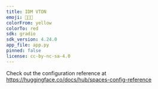 ```yaml
---
title: IDM VTON
emoji: 👕👔👚
colorFrom: yellow
colorTo: red
sdk: gradio
sdk_version: 4.24.0
app_file: app.py
pinned: false
license: cc-by-nc-sa-4.0
---
```


Check out the configuration reference at https://huggingface.co/docs/hub/spaces-config-reference
